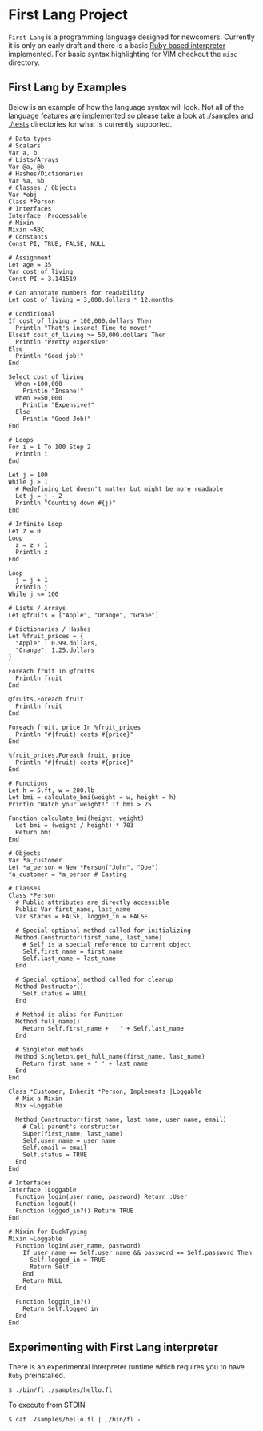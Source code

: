 # First Lang Project

`First Lang` is a programming language designed for newcomers. Currently it is only an early draft and there is a basic [Ruby based interpreter](./bin/fl) implemented. For basic syntax highlighting for VIM checkout the `misc` directory.

## First Lang by Examples

Below is an example of how the language syntax will look. Not all of the language features are implemented so please take a look at [./samples](./samples) and [./tests](./tests) directories for what is currently supported.

```
# Data types
# Scalars
Var a, b
# Lists/Arrays
Var @a, @b
# Hashes/Dictionaries
Var %a, %b
# Classes / Objects
Var *obj
Class *Person
# Interfaces
Interface |Processable
# Mixin
Mixin ~ABC
# Constants
Const PI, TRUE, FALSE, NULL

# Assignment
Let age = 35
Var cost_of_living
Const PI = 3.141519

# Can annotate numbers for readability
Let cost_of_living = 3,000.dollars * 12.months

# Conditional
If cost_of_living > 100,000.dollars Then
  Println "That's insane! Time to move!"
Elseif cost_of_living >= 50,000.dollars Then
  Println "Pretty expensive"
Else
  Println "Good job!"
End

Select cost_of_living
  When >100,000
    Println "Insane!"
  When >=50,000
    Println "Expensive!"
  Else
    Println "Good Job!"
End

# Loops
For i = 1 To 100 Step 2
  Println i
End

Let j = 100
While j > 1
  # Redefining Let doesn't matter but might be more readable
  Let j = j - 2
  Println "Counting down #{j}"
End

# Infinite Loop
Let z = 0
Loop
  z = z + 1
  Println z
End

Loop
  j = j + 1
  Println j
While j <= 100

# Lists / Arrays
Let @fruits = ["Apple", "Orange", "Grape"]

# Dictionaries / Hashes
Let %fruit_prices = {
  "Apple" : 0.99.dollars,
  "Orange": 1.25.dollars
}

Foreach fruit In @fruits
  Println fruit
End

@fruits.Foreach fruit
  Println fruit
End

Foreach fruit, price In %fruit_prices
  Println "#{fruit} costs #{price}"
End

%fruit_prices.Foreach fruit, price
  Println "#{fruit} costs #{price}"
End

# Functions
Let h = 5.ft, w = 200.lb
Let bmi = calculate_bmi(weight = w, height = h)
Println "Watch your weight!" If bmi > 25

Function calculate_bmi(height, weight)
  Let bmi = (weight / height) * 703
  Return bmi
End

# Objects
Var *a_customer
Let *a_person = New *Person("John", "Doe")
*a_customer = *a_person # Casting

# Classes
Class *Person
  # Public attributes are directly accessible
  Public Var first_name, last_name
  Var status = FALSE, logged_in = FALSE

  # Special optional method called for initializing
  Method Constructor(first_name, last_name)
    # Self is a special reference to current object
    Self.first_name = first_name
    Self.last_name = last_name
  End

  # Special optional method called for cleanup
  Method Destructor()
    Self.status = NULL
  End

  # Method is alias for Function
  Method full_name()
    Return Self.first_name + ' ' + Self.last_name
  End

  # Singleton methods
  Method Singleton.get_full_name(first_name, last_name)
    Return first_name + ' ' + last_name
  End
End

Class *Customer, Inherit *Person, Implements |Loggable
  # Mix a Mixin
  Mix ~Loggable

  Method Constructor(first_name, last_name, user_name, email)
    # Call parent's constructor
    Super(first_name, last_name)
    Self.user_name = user_name
    Self.email = email
    Self.status = TRUE
  End
End

# Interfaces
Interface |Loggable
  Function login(user_name, password) Return :User
  Function logout()
  Function logged_in?() Return TRUE
End

# Mixin for DuckTyping
Mixin ~Loggable
  Function login(user_name, password)
    If user_name == Self.user_name && password == Self.password Then
      Self.logged_in = TRUE
      Return Self
    End
    Return NULL
  End

  Function loggin_in?()
    Return Self.logged_in
  End
End
```
## Experimenting with First Lang interpreter

There is an experimental interpreter runtime which requires you to have `Ruby` preinstalled.

```
$ ./bin/fl ./samples/hello.fl
```

To execute from STDIN

```
$ cat ./samples/hello.fl | ./bin/fl -
```
